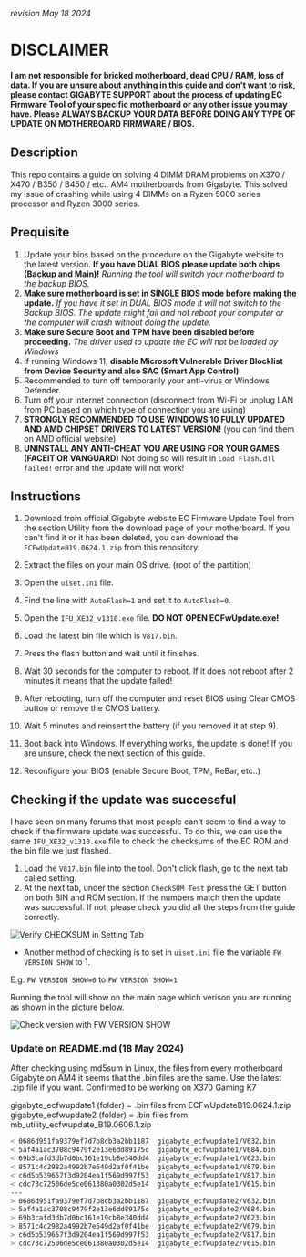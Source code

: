 _revision May 18 2024_
# DISCLAIMER

**I am not responsible for bricked motherboard, dead CPU / RAM, loss of data. If you are unsure about anything in this guide and don't want to risk, please contact GIGABYTE SUPPORT about the process of updating EC Firmware Tool of your specific motherboard or any other issue you may have. Please ALWAYS BACKUP YOUR DATA BEFORE DOING ANY TYPE OF UPDATE ON MOTHERBOARD FIRMWARE / BIOS.**

## Description

This repo contains a guide on solving 4 DIMM DRAM problems on X370 / X470 / B350 / B450 / etc.. AM4 motherboards from Gigabyte. This solved my issue of crashing while using 4 DIMMs on a Ryzen 5000 series processor and Ryzen 3000 series.

## Prequisite

1. Update your bios based on the procedure on the Gigabyte website to the latest version. **If you have DUAL BIOS please update both chips (Backup and Main)!** _Running the tool will switch your motherboard to the backup BIOS._ 
2. **Make sure motherboard is set in SINGLE BIOS mode before making the update.** _If you have it set in DUAL BIOS mode it will not switch to the Backup BIOS. The update might fail and not reboot your computer or the computer will crash without doing the update._
3. **Make sure Secure Boot and TPM have been disabled before proceeding.** _The driver used to update the EC will not be loaded by Windows_
4. If running Windows 11, **disable Microsoft Vulnerable Driver Blocklist from Device Security and also SAC (Smart App Control)**.
5. Recommended to turn off temporarily your anti-virus or Windows Defender.
6. Turn off your internet connection (disconnect from Wi-Fi or unplug LAN from PC based on which type of connection you are using)
7. **STRONGLY RECOMMENDED TO USE WINDOWS 10 FULLY UPDATED AND AMD CHIPSET DRIVERS TO LATEST VERSION!** (you can find them on AMD official website)
8. **UNINSTALL ANY ANTI-CHEAT YOU ARE USING FOR YOUR GAMES (FACEIT OR VANGUARD)** Not doing so will result in `Load Flash.dll failed!` error and the update will not work!

## Instructions

1. Download from official Gigabyte website EC Firmware Update Tool from the section Utility from the download page of your motherboard. If you can't find it or it has been deleted, you can download the `ECFwUpdateB19.0624.1.zip` from this repository.

2. Extract the files on your main OS drive. (root of the partition)

3. Open the `uiset.ini` file.

4. Find the line with `AutoFlash=1` and set it to `AutoFlash=0`.

5. Open the `IFU_XE32_v1310.exe` file. **DO NOT OPEN ECFwUpdate.exe!**

6. Load the latest bin file which is `V817.bin`.

7. Press the flash button and wait until it finishes.

8. Wait 30 seconds for the computer to reboot. If it does not reboot after 2 minutes it means that the update failed!

9. After rebooting, turn off the computer and reset BIOS using Clear CMOS button or remove the CMOS battery. 

10. Wait 5 minutes and reinsert the battery (if you removed it at step 9).

11. Boot back into Windows. If everything works, the update is done! If you are unsure, check the next section of this guide.

12. Reconfigure your BIOS (enable Secure Boot, TPM, ReBar, etc..)

## Checking if the update was successful

I have seen on many forums that most people can't seem to find a way to check if the firmware update was successful. To do this, we can use the same `IFU_XE32_v1310.exe` file to check the checksums of the EC ROM and the bin file we just flashed.

1. Load the `V817.bin` file into the tool. Don't click flash, go to the next tab called setting.
2. At the next tab, under the section `CheckSUM Test` press the GET button on both BIN and ROM section. If the numbers match then the update was successful. If not, please check you did all the steps from the guide correctly.

![Verify CHECKSUM in Setting Tab](https://i.imgur.com/1DK5QxW.png)

- Another method of checking is to set in `uiset.ini` file the variable `FW VERSION SHOW` to 1. 

E.g. `FW VERSION SHOW=0` to `FW VERSION SHOW=1`

Running the tool will show on the main page which verison you are running as shown in the picture below.

![Check version with FW VERSION SHOW](https://i.imgur.com/0wwenyt.png)

### Update on README.md (18 May 2024)
After checking using md5sum in Linux, the files from every motherboard Gigabyte on AM4 it seems that the .bin files are the same. Use the latest .zip file if you want. Confirmed to be working on X370 Gaming K7

gigabyte_ecfwupdate1 (folder) = .bin files from ECFwUpdateB19.0624.1.zip
gigabyte_ecfwupdate2 (folder) = .bin files from mb_utility_ecfwupdate_B19.0606.1.zip

```sh
< 0686d951fa9379ef7d7b8cb3a2bb1187  gigabyte_ecfwupdate1/V632.bin
< 5af4a1ac3708c9479f2e13e6dd89175c  gigabyte_ecfwupdate1/V684.bin
< 69b3cafd3db7d0bc161e19cb8e340dd4  gigabyte_ecfwupdate1/V623.bin
< 8571c4c2982a4992b7e549d2af0f41be  gigabyte_ecfwupdate1/V679.bin
< c6d5b539657f3d9204ea1f569d997f53  gigabyte_ecfwupdate1/V817.bin
< cdc73c72506de5ce061380a0302d5e14  gigabyte_ecfwupdate1/V615.bin
---
> 0686d951fa9379ef7d7b8cb3a2bb1187  gigabyte_ecfwupdate2/V632.bin
> 5af4a1ac3708c9479f2e13e6dd89175c  gigabyte_ecfwupdate2/V684.bin
> 69b3cafd3db7d0bc161e19cb8e340dd4  gigabyte_ecfwupdate2/V623.bin
> 8571c4c2982a4992b7e549d2af0f41be  gigabyte_ecfwupdate2/V679.bin
> c6d5b539657f3d9204ea1f569d997f53  gigabyte_ecfwupdate2/V817.bin
> cdc73c72506de5ce061380a0302d5e14  gigabyte_ecfwupdate2/V615.bin
```
